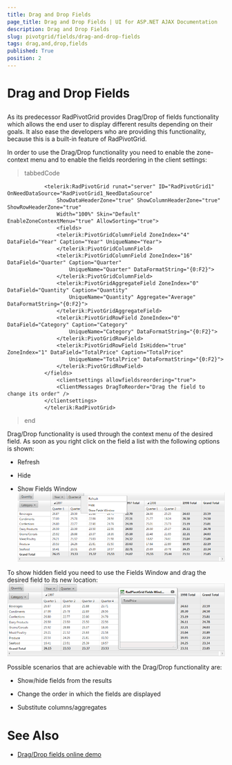 ```yaml
---
title: Drag and Drop Fields
page_title: Drag and Drop Fields | UI for ASP.NET AJAX Documentation
description: Drag and Drop Fields
slug: pivotgrid/fields/drag-and-drop-fields
tags: drag,and,drop,fields
published: True
position: 2
---
```


# Drag and Drop Fields



## 

As its predecessor RadPivotGrid provides Drag/Drop of fields functionality which allows the end user to display different results depending on their goals. It also ease the developers who are providing this functionality, because this is a built-in feature of RadPivotGrid.

In order to use the Drag/Drop functionality you need to enable the zone-context menu and to enable the fields reordering in the client settings:

>tabbedCode

````ASPNET
	        <telerik:RadPivotGrid runat="server" ID="RadPivotGrid1" OnNeedDataSource="RadPivotGrid1_NeedDataSource"
	            ShowDataHeaderZone="true" ShowColumnHeaderZone="true" ShowRowHeaderZone="true"
	            Width="100%" Skin="Default" EnableZoneContextMenu="true" AllowSorting="true">
	            <fields>
	            <telerik:PivotGridColumnField ZoneIndex="4" DataField="Year" Caption="Year" UniqueName="Year">
	            </telerik:PivotGridColumnField>
	            <telerik:PivotGridColumnField ZoneIndex="16" DataField="Quarter" Caption="Quarter"
	                UniqueName="Quarter" DataFormatString="{0:F2}">
	            </telerik:PivotGridColumnField>
	            <telerik:PivotGridAggregateField ZoneIndex="0" DataField="Quantity" Caption="Quantity"
	                UniqueName="Quantity" Aggregate="Average" DataFormatString="{0:F2}">
	            </telerik:PivotGridAggregateField>
	            <telerik:PivotGridRowField ZoneIndex="0" DataField="Category" Caption="Category"
	                UniqueName="Category" DataFormatString="{0:F2}">
	            </telerik:PivotGridRowField>
	            <telerik:PivotGridRowField IsHidden="true" ZoneIndex="1" DataField="TotalPrice" Caption="TotalPrice"
	                UniqueName="TotalPrice" DataFormatString="{0:F2}">
	            </telerik:PivotGridRowField>
	        </fields>
	            <clientsettings allowfieldsreordering="true">
	            <ClientMessages DragToReorder="Drag the field to change its order" />
	        </clientsettings>
	        </telerik:RadPivotGrid>
````


>end

Drag/Drop functionality is used through the context menu of the desired field. As soon as you right click on the field a list with the following options is shown:

* Refresh

* Hide

* Show Fields Window![Pivot Grd-Drag-Drop-Header Context-Menu](images/PivotGrd-Drag-Drop-HeaderContext-Menu.png)

To show hidden field you need to use the Fields Window and drag the desired field to its new location:![Pivot Grid-Drag-Drop-Fields-Window](images/PivotGrid-Drag-Drop-Fields-Window.png)

Possible scenarios that are achievable with the Drag/Drop functionality are:

* Show/hide fields from the results

* Change the order in which the fields are displayed

* Substitute columns/aggregates

# See Also

 * [Drag/Drop fields online demo](http:/demos.telerik.com/aspnet-ajax/PivotGrid/Examples/DragDropFields/DefaultCS.aspx)
